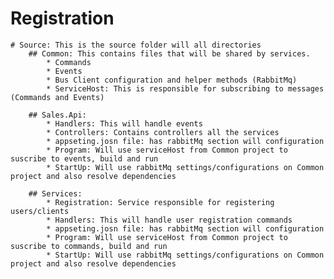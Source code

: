 # Registration
    # Source: This is the source folder will all directories
        ## Common: This contains files that will be shared by services.
            * Commands
            * Events
            * Bus Client configuration and helper methods (RabbitMq)
            * ServiceHost: This is responsible for subscribing to messages (Commands and Events)

        ## Sales.Api:
            * Handlers: This will handle events 
            * Controllers: Contains controllers all the services
            * appseting.josn file: has rabbitMq section will configuration
            * Program: Will use serviceHost from Common project to suscribe to events, build and run
            * StartUp: Will use rabbitMq settings/configurations on Common project and also resolve dependencies

        ## Services:
            * Registration: Service responsible for registering users/clients
            * Handlers: This will handle user registration commands
            * appseting.josn file: has rabbitMq section will configuration
            * Program: Will use serviceHost from Common project to suscribe to commands, build and run
            * StartUp: Will use rabbitMq settings/configurations on Common project and also resolve dependencies